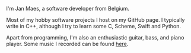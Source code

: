 I'm Jan Maes, a software developer from Belgium.

Most of my hobby software projects I host on my GitHub page. I typically write in C++, although I try to learn some C, Scheme, Swift and Python.

Apart from programming, I'm also an enthusiastic guitar, bass, and piano player. Some music I recorded can be found 
[here](https://soundcloud.com/jan-maes-880540269/sets/the-last-of-us).

<!---
janm31415/janm31415 is a ✨ special ✨ repository because its `README.md` (this file) appears on your GitHub profile.
You can click the Preview link to take a look at your changes.
--->
